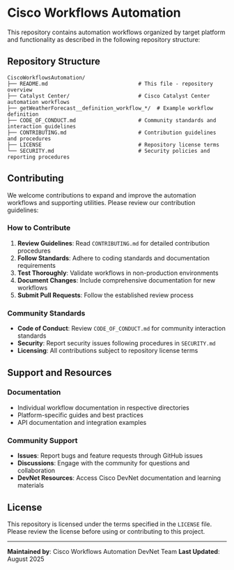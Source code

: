 # Cisco Workflows Automation

This repository contains automation workflows organized by target platform and functionality as described in the following repository structure:


## Repository Structure

```text
CiscoWorkflowsAutomation/
├── README.md                             # This file - repository overview
├── Catalyst Center/                      # Cisco Catalyst Center automation workflows
├── getWeatherForecast__definition_workflow_*/  # Example workflow definition
├── CODE_OF_CONDUCT.md                    # Community standards and interaction guidelines
├── CONTRIBUTING.md                       # Contribution guidelines and procedures
├── LICENSE                               # Repository license terms
└── SECURITY.md                           # Security policies and reporting procedures
```

## Contributing

We welcome contributions to expand and improve the automation workflows and supporting utilities. Please review our contribution guidelines:

### How to Contribute

1. **Review Guidelines**: Read `CONTRIBUTING.md` for detailed contribution procedures
2. **Follow Standards**: Adhere to coding standards and documentation requirements
3. **Test Thoroughly**: Validate workflows in non-production environments
4. **Document Changes**: Include comprehensive documentation for new workflows
5. **Submit Pull Requests**: Follow the established review process

### Community Standards

- **Code of Conduct**: Review `CODE_OF_CONDUCT.md` for community interaction standards
- **Security**: Report security issues following procedures in `SECURITY.md`
- **Licensing**: All contributions subject to repository license terms

## Support and Resources

### Documentation

- Individual workflow documentation in respective directories
- Platform-specific guides and best practices
- API documentation and integration examples

### Community Support

- **Issues**: Report bugs and feature requests through GitHub issues
- **Discussions**: Engage with the community for questions and collaboration
- **DevNet Resources**: Access Cisco DevNet documentation and learning materials


## License

This repository is licensed under the terms specified in the `LICENSE` file. Please review the license before using or contributing to this project.

---

**Maintained by**: Cisco Workflows Automation DevNet Team
**Last Updated**: August 2025 